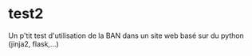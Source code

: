 # test2
Un p'tit test d'utilisation de la BAN dans un site web basé sur du python (jinja2, flask,...)
